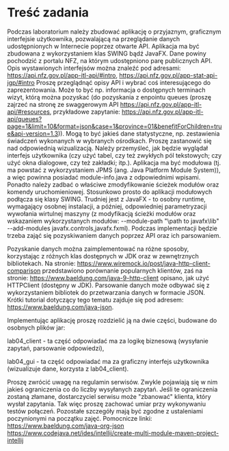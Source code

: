 # Treść zadania
Podczas laboratorium należy zbudować aplikację o przyjaznym, graficznym interfejsie użytkownika, pozwalającą na przeglądanie danych udostępnionych w Internecie poprzez otwarte API. Aplikacja ma być zbudowana z wykorzystaniem klas SWING bądź JavaFX.
Dane powiny pochodzić z portalu NFZ, na którym udostępniono parę publicznych API. Opis wystawionych interfejsów można znaleźć pod adresami: https://api.nfz.gov.pl/app-itl-api/#intro, https://api.nfz.gov.pl/app-stat-api-jgp/#intro
Proszę przeglądnąć opisy API i wybrać coś interesującego do zaprezentowania. Może to być np. informacja o dostępnych terminach wizyt, którą można pozyskać (do pozyskania z enpointu queues (proszę zajrzeć na stronę ze swaggerowym API https://api.nfz.gov.pl/app-itl-api/#resources, przykładowe zapytanie: https://api.nfz.gov.pl/app-itl-api/queues?page=1&limit=10&format=json&case=1&province=01&benefitForChildren=true&api-version=1.3)). Mogą to być jakieś dane statystyczne, np. zestawienia świadczeń wykonanych w wybranych ośrodkach.
Proszę zastanowić się nad odpowiednią wizualizacją. Należy przemyśleć, jak będzie wyglądał interfejs użytkownika (czy użyć tabel, czy też zwykłych pól tekstowych; czy użyć okna dialogowe, czy też zakładki; itp.).
Aplikacja ma być modułowa (tj. ma powstać z wykorzystaniem JPMS (ang. Java Platform Module System)), a więc powinna posiadać module-info.java z odpowiednimi wpisami. Ponadto należy zadbać o właściwe zmodyfikowanie ścieżek modułów oraz komendy uruchomieniowej. Stosunkowo prosto do aplikacji modułowych podłącza się klasy SWING. Trudniej jest z JavaFX - to osobny runtime, wymagający osobnej instalacji, a później, odpowiedniej parametryzacji wywołania wirtulnej maszyny (z modyfikacją ścieżki modułów oraz wskazaniem wykorzystanych modułów: --module-path "\path to javafx\lib" --add-modules javafx.controls,javafx.fxml).
Podczas implementacji będzie trzeba zająć się pozyskiwaniem danych poprzez API oraz ich parsowaniem.

  Pozyskanie danych można zaimplementować na różne sposoby, korzystając z różnych klas dostępnych w JDK oraz w zewnętrznych bibliotekach. Na stronie: https://www.wiremock.io/post/java-http-client-comparison przedstawiono porównanie popularnych klientów, zaś na stronie: https://www.baeldung.com/java-9-http-client opisano, jak użyć HTTPClient (dostępny w JDK).
  Parsowanie danych może odbywać się z wykorzystaniem bibliotek do przetwarzania danych w formacie JSON. Krótki tutorial dotyczący tego tematu zajduje się pod adresem: https://www.baeldung.com/java-json.

Implementując aplikację proszę rozdzielić ją na dwie części, budowane do osobnych plików jar:

  lab04_client - ta część odpowiadać ma za logikę biznesową (wysyłanie zapytań, parsowanie odpowiedzi),
  
  lab04_gui - ta część odpowiadać ma za graficzny interfejs użytkownika (wizualizuje dane, korzysta z lab04_client).


Proszę zwrócić uwagę na regulamin serwisów. Zwykle pojawiają się w nim jakieś ograniczenia co do liczby wysyłanych zapytań. Jeśli te ograniczenia zostaną złamane, dostarczyciel serwisu może "zbanować" klienta, który wysłał zapytania. Tak więc proszę zachować umiar przy wykonywaniu testów połączeń.
Pozostałe szczegóły mają być zgodne z ustaleniami poczynionymi na początku zajęć.
Pomocnicze linki:
https://www.baeldung.com/java-org-json
https://www.codejava.net/ides/intellij/create-multi-module-maven-project-intellij

